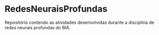 # RedesNeuraisProfundas
Repositório contendo as atividades desenvolvidas durante a disciplina de redes neurais profundas do BIA.
